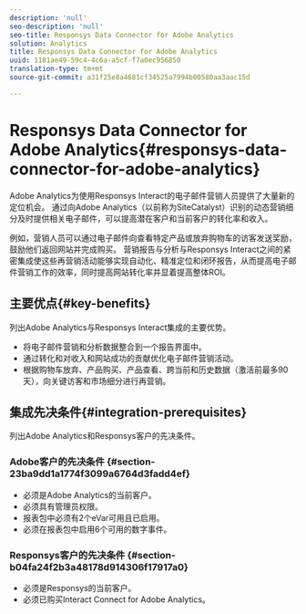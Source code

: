 ```yaml
---
description: 'null'
seo-description: 'null'
seo-title: Responsys Data Connector for Adobe Analytics
solution: Analytics
title: Responsys Data Connector for Adobe Analytics
uuid: 1181ae49-59c4-4c6a-a5cf-f7a0ec956850
translation-type: tm+mt
source-git-commit: a31f25e8a4681cf34525a7994b00580aa3aac15d

---
```



# Responsys Data Connector for Adobe Analytics{#responsys-data-connector-for-adobe-analytics}

Adobe Analytics为使用Responsys Interact的电子邮件营销人员提供了大量新的定位机会。 通过向Adobe Analytics（以前称为SiteCatalyst）识别的动态营销细分及时提供相关电子邮件，可以提高潜在客户和当前客户的转化率和收入。

例如，营销人员可以通过电子邮件向查看特定产品或放弃购物车的访客发送奖励，鼓励他们返回网站并完成购买。 营销报告与分析与Responsys Interact之间的紧密集成使这些再营销活动能够实现自动化、精准定位和闭环报告，从而提高电子邮件营销工作的效率，同时提高网站转化率并显着提高整体ROI。

## 主要优点{#key-benefits}

列出Adobe Analytics与Responsys Interact集成的主要优势。

* 将电子邮件营销和分析数据整合到一个报告界面中。
* 通过转化和对收入和网站成功的贡献优化电子邮件营销活动。
* 根据购物车放弃、产品购买、产品查看、跨当前和历史数据（激活前最多90天），向关键访客和市场细分进行再营销。

## 集成先决条件{#integration-prerequisites}

列出Adobe Analytics和Responsys客户的先决条件。

### Adobe客户的先决条件 {#section-23ba9dd1a1774f3099a6764d3fadd4ef}

* 必须是Adobe Analytics的当前客户。
* 必须具有管理员权限。
* 报表包中必须有2个eVar可用且已启用。
* 必须在报表包中启用6个可用的数字事件。

### Responsys客户的先决条件 {#section-b04fa24f2b3a48178d914306f17917a0}

* 必须是Responsys的当前客户。
* 必须已购买Interact Connect for Adobe Analytics。
